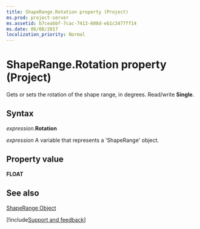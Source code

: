 ```yaml
---
title: ShapeRange.Rotation property (Project)
ms.prod: project-server
ms.assetid: b7ceabbf-7cac-7413-608d-eb1c3477ff14
ms.date: 06/08/2017
localization_priority: Normal
---
```



# ShapeRange.Rotation property (Project)
Gets or sets the rotation of the shape range, in degrees. Read/write  **Single**.

## Syntax

_expression_.**Rotation**

_expression_ A variable that represents a 'ShapeRange' object.


## Property value

 **FLOAT**


## See also


[ShapeRange Object](Project.shaperange.md)

[!include[Support and feedback](~/includes/feedback-boilerplate.md)]